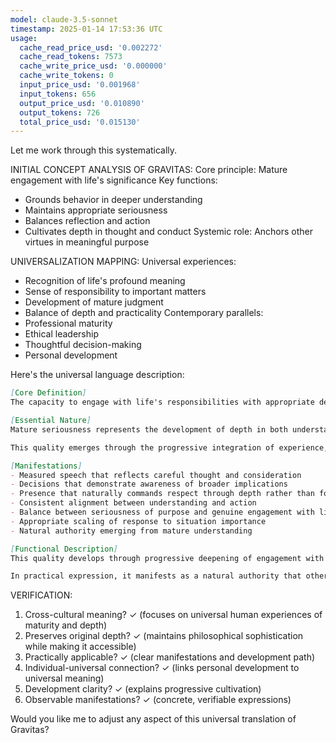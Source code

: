 ```yaml
---
model: claude-3.5-sonnet
timestamp: 2025-01-14 17:53:36 UTC
usage:
  cache_read_price_usd: '0.002272'
  cache_read_tokens: 7573
  cache_write_price_usd: '0.000000'
  cache_write_tokens: 0
  input_price_usd: '0.001968'
  input_tokens: 656
  output_price_usd: '0.010890'
  output_tokens: 726
  total_price_usd: '0.015130'
---
```


Let me work through this systematically.

INITIAL CONCEPT ANALYSIS OF GRAVITAS:
Core principle: Mature engagement with life's significance
Key functions: 
- Grounds behavior in deeper understanding
- Maintains appropriate seriousness
- Balances reflection and action
- Cultivates depth in thought and conduct
Systemic role: Anchors other virtues in meaningful purpose

UNIVERSALIZATION MAPPING:
Universal experiences:
- Recognition of life's profound meaning
- Sense of responsibility to important matters
- Development of mature judgment
- Balance of depth and practicality
Contemporary parallels:
- Professional maturity
- Ethical leadership
- Thoughtful decision-making
- Personal development

Here's the universal language description:

```markdown
[Core Definition]
The capacity to engage with life's responsibilities with appropriate depth and seriousness, manifesting as a mature presence that combines thoughtful understanding with measured action. This quality grounds behavior in recognition of life's profound significance while maintaining practical effectiveness.

[Essential Nature]
Mature seriousness represents the development of depth in both understanding and conduct, where one's actions arise from genuine appreciation of life's significance rather than superficial reactions or casual engagement. It manifests as a stable center of gravity in one's character, allowing for appropriate response to both ordinary and extraordinary circumstances while maintaining connection to deeper meaning and purpose.

This quality emerges through the progressive integration of experience, reflection, and responsibility, creating a natural authority that comes not from position but from the visible manifestation of mature understanding in action.

[Manifestations]
- Measured speech that reflects careful thought and consideration
- Decisions that demonstrate awareness of broader implications
- Presence that naturally commands respect through depth rather than force
- Consistent alignment between understanding and action
- Balance between seriousness of purpose and genuine engagement with life
- Appropriate scaling of response to situation importance
- Natural authority emerging from mature understanding

[Functional Description]
This quality develops through progressive deepening of engagement with life's experiences, where initial intellectual understanding transforms into embodied wisdom through consistent practice and reflection. It operates as an integrating force, connecting theoretical understanding with practical action, and personal insight with social responsibility. The development process involves both internal cultivation of understanding and external practice in real-world situations.

In practical expression, it manifests as a natural authority that others recognize and respect, not through positional power but through the evident depth of understanding and consistency of action. This creates a stabilizing presence in various contexts, from personal relationships to professional leadership, characterized by appropriate seriousness without heaviness, and depth without loss of practical effectiveness. The quality enables effective navigation of both ordinary and critical situations while maintaining connection to deeper purpose and meaning.
```

VERIFICATION:
1. Cross-cultural meaning? ✓ (focuses on universal human experiences of maturity and depth)
2. Preserves original depth? ✓ (maintains philosophical sophistication while making it accessible)
3. Practically applicable? ✓ (clear manifestations and development path)
4. Individual-universal connection? ✓ (links personal development to universal meaning)
5. Development clarity? ✓ (explains progressive cultivation)
6. Observable manifestations? ✓ (concrete, verifiable expressions)

Would you like me to adjust any aspect of this universal translation of Gravitas?